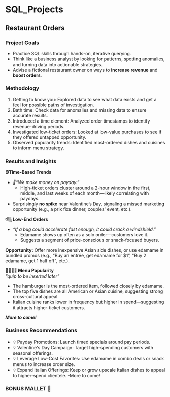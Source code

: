 # SQL_Projects
## Restaurant Orders

### Project Goals
- Practice SQL skills through hands-on, iterative querying.
- Think like a business analyst by looking for patterns, spotting anomalies, and turning data into actionable strategies.
- Advise a fictional restaurant owner on ways to **increase revenue** and **boost orders**.

### Methodology
1. Getting to know you: Explored data to see what data exists and get a feel for possible paths of investigation.
2. Bath time: Check data for anomalies and missing data to ensure accurate results.
3. Introduced a time element: Analyzed order timestamps to identify revenue-driving periods.
4. Investigated low-ticket orders: Looked at low-value purchases to see if they offered untapped opportunity.
5. Observed popularity trends: Identified most-ordered dishes and cuisines to inform menu strategy.

### Results and Insights
**⏰Time-Based Trends**
- *🤑“We make money on payday.”*
  - High-ticket orders cluster around a 2-hour window in the first, middle, and last weeks of each month—likely correlating with paydays.
- Surprisingly **no spike** near Valentine’s Day, signaling a missed marketing opportunity (e.g., a prix fixe dinner, couples' event, etc.).

**👇🏼 Low-End Orders**
- *“If a bug could accelerate fast enough, it could crack a windshield.”*
  - Edamame shows up often as a solo order—customers love it.
  - Suggests a segment of price-conscious or snack-focused buyers.

**Opportunity:** Offer more inexpensive Asian side dishes, or use edamame in bundled promos (e.g., “Buy an entrée, get edamame for $1”, "Buy 2 edamame, get 1 half off", etc.).

**🍝🍣🌮🍔 Menu Popularity** \
*“quip to be inserted later”*
- The hamburger is the most-ordered item, followed closely by edamame.
- The top five dishes are all American or Asian cuisine, suggesting strong cross-cultural appeal.
- Italian cuisine ranks lower in frequency but higher in spend—suggesting it attracts higher-ticket customers.

***More to come!***

### Business Recommendations
- 💡 Payday Promotions: Launch timed specials around pay periods.
- 💡 Valentine's Day Campaign: Target high-spending customers with seasonal offerings.
- 💡 Leverage Low-Cost Favorites: Use edamame in combo deals or snack menus to increase order size.
- 💡 Expand Italian Offerings: Keep or grow upscale Italian dishes to appeal to higher-spend clientele.
  -More to come!

### BONUS MALLET 🔨
